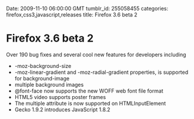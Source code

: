 Date: 2009-11-10 06:00:00 GMT
tumblr_id: 255058455
categories: firefox,css3,javascript,releases
title: Firefox 3.6 beta 2

# Firefox 3.6 beta 2

Over 190 bug fixes and several cool new features for developers including

* -moz-background-size
* -moz-linear-gradient and -moz-radial-gradient properties, is supported for background-image
* multiple background images
* @font-face now supports the new WOFF web font file format
* HTML5 video supports poster frames
* The multiple attribute is now supported on HTMLInputElement
* Gecko 1.9.2 introduces JavaScript 1.8.2
